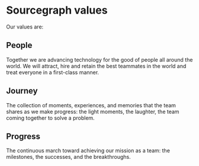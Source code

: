 # Sourcegraph values

Our values are:

## People

Together we are advancing technology for the good of people all around the world. We will attract, hire and retain the best teammates in the world and treat everyone in a first-class manner.

## Journey

The collection of moments, experiences, and memories that the team shares as we make progress: the light moments, the laughter, the team coming together to solve a problem.

## Progress

The continuous march toward achieving our mission as a team: the milestones, the successes, and the breakthroughs.